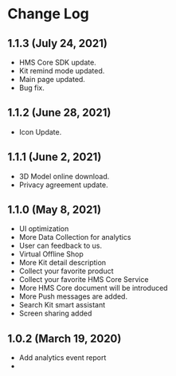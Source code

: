 # Change Log
## 1.1.3 (July 24, 2021)
* HMS Core SDK update.
* Kit remind mode updated.
* Main page updated.
* Bug fix.

## 1.1.2 (June 28, 2021)
* Icon Update.

## 1.1.1 (June 2, 2021)
* 3D Model online download.
* Privacy agreement update.

## 1.1.0 (May 8, 2021)
* UI optimization
* More Data Collection for analytics
* User can feedback to us.
* Virtual Offline Shop
* More Kit detail description
* Collect your favorite product
* Collect your favorite HMS Core Service
* More HMS Core document will be introduced
* More Push messages are added.
* Search Kit smart assistant
* Screen sharing added

## 1.0.2 (March 19, 2020)
* Add analytics event report
* 


